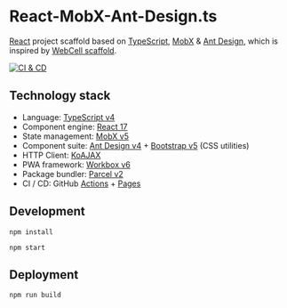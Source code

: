 # React-MobX-Ant-Design.ts

[React][1] project scaffold based on [TypeScript][2], [MobX][3] & [Ant Design][4],
which is inspired by [WebCell scaffold][5].

[![CI & CD](https://github.com/idea2app/React-MobX-Ant-Design-ts/actions/workflows/main.yml/badge.svg)][7]

## Technology stack

- Language: [TypeScript v4][2]
- Component engine: [React 17][1]
- State management: [MobX v5][3]
- Component suite: [Ant Design v4][4] + [Bootstrap v5][6] (CSS utilities)
- HTTP Client: [KoAJAX][8]
- PWA framework: [Workbox v6][9]
- Package bundler: [Parcel v2][10]
- CI / CD: GitHub [Actions][11] + [Pages][12]

## Development

```shell
npm install

npm start
```

## Deployment

```shell
npm run build
```

[1]: https://reactjs.org/
[2]: https://www.typescriptlang.org/
[3]: https://mobx.js.org/
[4]: https://ant.design/
[5]: https://github.com/EasyWebApp/scaffold
[6]: https://getbootstrap.com/
[7]: https://github.com/idea2app/React-MobX-Ant-Design-ts/actions/workflows/main.yml
[8]: https://github.com/EasyWebApp/KoAJAX
[9]: https://developers.google.com/web/tools/workbox
[10]: https://parceljs.org
[11]: https://github.com/features/actions
[12]: https://pages.github.com/

